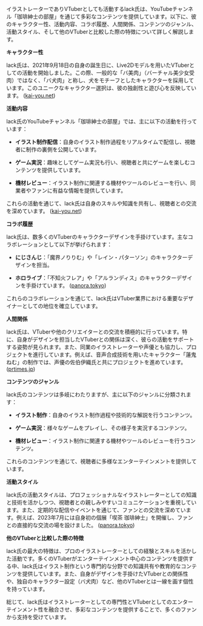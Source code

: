 イラストレーターでありVTuberとしても活動するlack氏は、YouTubeチャンネル「珈琲紳士の部屋」を通じて多彩なコンテンツを提供しています。以下に、彼のキャラクター性、活動内容、コラボ履歴、人間関係、コンテンツのジャンル、活動スタイル、そして他のVTuberと比較した際の特徴について詳しく解説します。

**キャラクター性**

lack氏は、2021年9月18日の自身の誕生日に、Live2Dモデルを用いたVTuberとしての活動を開始しました。この際、一般的な「バ美肉」（バーチャル美少女受肉）ではなく、「バ犬肉」と称し、犬をモチーフとしたキャラクターを採用しています。このユニークなキャラクター選択は、彼の独創性と遊び心を反映しています。 ([kai-you.net](https://kai-you.net/article/81486?utm_source=openai))

**活動内容**

lack氏のYouTubeチャンネル「珈琲紳士の部屋」では、主に以下の活動を行っています：

- **イラスト制作配信**：自身のイラスト制作過程をリアルタイムで配信し、視聴者に制作の裏側を公開しています。

- **ゲーム実況**：趣味としてゲーム実況も行い、視聴者と共にゲームを楽しむコンテンツを提供しています。

- **機材レビュー**：イラスト制作に関連する機材やツールのレビューを行い、同業者やファンに有益な情報を提供しています。

これらの活動を通じて、lack氏は自身のスキルや知識を共有し、視聴者との交流を深めています。 ([kai-you.net](https://kai-you.net/article/81486?utm_source=openai))

**コラボ履歴**

lack氏は、数多くのVTuberのキャラクターデザインを手掛けています。主なコラボレーションとして以下が挙げられます：

- **にじさんじ**：「魔界ノりりむ」や「レイン・パターソン」のキャラクターデザインを担当。

- **ホロライブ**：「不知火フレア」や「アルランディス」のキャラクターデザインを手掛けています。 ([panora.tokyo](https://panora.tokyo/archives/68686?utm_source=openai))

これらのコラボレーションを通じて、lack氏はVTuber業界における重要なデザイナーとしての地位を確立しています。

**人間関係**

lack氏は、VTuberや他のクリエイターとの交流を積極的に行っています。特に、自身がデザインを担当したVTuberとの関係は深く、彼らの活動をサポートする姿勢が見られます。また、同業のイラストレーターや声優とも協力し、プロジェクトを進行しています。例えば、音声合成技術を用いたキャラクター「蓮鬼ねむ」の制作では、声優の佐伯伊織氏と共にプロジェクトを進めています。 ([prtimes.jp](https://prtimes.jp/main/html/rd/p/000000154.000042665.html?utm_source=openai))

**コンテンツのジャンル**

lack氏のコンテンツは多岐にわたりますが、主に以下のジャンルに分類されます：

- **イラスト制作**：自身のイラスト制作過程や技術的な解説を行うコンテンツ。

- **ゲーム実況**：様々なゲームをプレイし、その様子を実況するコンテンツ。

- **機材レビュー**：イラスト制作に関連する機材やツールのレビューを行うコンテンツ。

これらのコンテンツを通じて、視聴者に多様なエンターテインメントを提供しています。

**活動スタイル**

lack氏の活動スタイルは、プロフェッショナルなイラストレーターとしての知識と技術を活かしつつ、視聴者との親しみやすいコミュニケーションを重視しています。また、定期的な配信やイベントを通じて、ファンとの交流を深めています。例えば、2023年7月には自身初の個展「喫茶 珈琲紳士」を開催し、ファンとの直接的な交流の場を設けました。 ([panora.tokyo](https://panora.tokyo/archives/68686?utm_source=openai))

**他のVTuberと比較した際の特徴**

lack氏の最大の特徴は、プロのイラストレーターとしての経験とスキルを活かした活動です。多くのVTuberがエンターテインメント中心のコンテンツを提供する中、lack氏はイラスト制作という専門的な分野での知識共有や教育的なコンテンツを提供しています。また、自身がデザインを手掛けたVTuberとの関係性や、独自のキャラクター設定（バ犬肉）など、他のVTuberとは一線を画す個性を持っています。

総じて、lack氏はイラストレーターとしての専門性とVTuberとしてのエンターテインメント性を融合させ、多彩なコンテンツを提供することで、多くのファンから支持を受けています。 